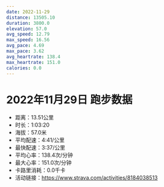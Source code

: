 ```yaml
---
date: 2022-11-29
distance: 13505.10
duration: 3800.0
elevation: 57.0
avg_speed: 12.79
max_speed: 16.56
avg_pace: 4.69
max_pace: 3.62
avg_heartrate: 138.4
max_heartrate: 151.0
calories: 0.0
---
```


# 2022年11月29日 跑步数据

- 距离：13.51公里
- 时长：1:03:20
- 海拔：57.0米
- 平均配速：4:41/公里
- 最快配速：3:37/公里
- 平均心率：138.4次/分钟
- 最大心率：151.0次/分钟
- 卡路里消耗：0.0千卡
- 活动链接：https://www.strava.com/activities/8184038513
